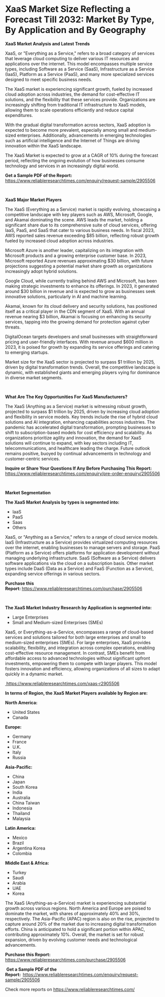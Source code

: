 <p><h1>XaaS Market Size Reflecting a Forecast Till 2032: Market By Type, By Application and By Geography</h1></p><p><strong>XaaS Market Analysis and Latest Trends</strong></p>
<p><p>XaaS, or "Everything as a Service," refers to a broad category of services that leverage cloud computing to deliver various IT resources and applications over the internet. This model encompasses multiple service types, including Software as a Service (SaaS), Infrastructure as a Service (IaaS), Platform as a Service (PaaS), and many more specialized services designed to meet specific business needs. </p><p>The XaaS market is experiencing significant growth, fueled by increased cloud adoption across industries, the demand for cost-effective IT solutions, and the flexibility that these services provide. Organizations are increasingly shifting from traditional IT infrastructure to XaaS models, allowing them to scale operations efficiently and reduce capital expenditures. </p><p>With the gradual digital transformation across sectors, XaaS adoption is expected to become more prevalent, especially among small and medium-sized enterprises. Additionally, advancements in emerging technologies such as artificial intelligence and the Internet of Things are driving innovation within the XaaS landscape. </p><p>The XaaS Market is expected to grow at a CAGR of 10% during the forecast period, reflecting the ongoing evolution of how businesses consume technology and services in an increasingly digital world.</p></p>
<p><strong>Get a Sample PDF of the Report:&nbsp;</strong> <a href="https://www.reliableresearchtimes.com/enquiry/request-sample/2905506?utm_campaign=2117&utm_medium=2&utm_source=Github&utm_content=ia&utm_term=12032025&utm_id=xaas">https://www.reliableresearchtimes.com/enquiry/request-sample/2905506</a></p>
<p>&nbsp;</p>
<p><strong>XaaS Major Market Players</strong></p>
<p><p>The XaaS (Everything as a Service) market is rapidly evolving, showcasing a competitive landscape with key players such as AWS, Microsoft, Google, and Akamai dominating the scene. AWS leads the market, holding a significant share due to its comprehensive suite of cloud services, offering IaaS, PaaS, and SaaS that cater to various business needs. In fiscal 2023, AWS reported sales revenue exceeding $85 billion, reflecting robust growth fueled by increased cloud adoption across industries.</p><p>Microsoft Azure is another leader, capitalizing on its integration with Microsoft products and a growing enterprise customer base. In 2023, Microsoft reported Azure revenues approximating $30 billion, with future projections suggesting a potential market share growth as organizations increasingly adopt hybrid solutions.</p><p>Google Cloud, while currently trailing behind AWS and Microsoft, has been making strategic investments to enhance its offerings. In 2023, it generated around $30 billion in revenue and is expected to grow as businesses seek innovative solutions, particularly in AI and machine learning.</p><p>Akamai, known for its cloud delivery and security solutions, has positioned itself as a critical player in the CDN segment of XaaS. With an annual revenue nearing $3 billion, Akamai is focusing on enhancing its security services, tapping into the growing demand for protection against cyber threats.</p><p>DigitalOcean targets developers and small businesses with straightforward pricing and user-friendly interfaces. With revenue around $600 million in 2023, it is poised for growth by expanding its service offerings and catering to emerging startups.</p><p>Market size for the XaaS sector is projected to surpass $1 trillion by 2025, driven by digital transformation trends. Overall, the competitive landscape is dynamic, with established giants and emerging players vying for dominance in diverse market segments.</p></p>
<p>&nbsp;</p>
<p><strong>What Are The Key Opportunities For XaaS Manufacturers?</strong></p>
<p><p>The XaaS (Anything as a Service) market is witnessing robust growth, projected to surpass $1 trillion by 2025, driven by increasing cloud adoption and flexibility in service models. Key trends include the rise of hybrid cloud solutions and AI integration, enhancing capabilities across industries. The pandemic has accelerated digital transformation, prompting businesses to shift to subscription-based models for cost efficiency and scalability. As organizations prioritize agility and innovation, the demand for XaaS solutions will continue to expand, with key sectors including IT, telecommunications, and healthcare leading the charge. Future outlook remains positive, buoyed by continual advancements in technology and customer-centric services.</p></p>
<p><strong>Inquire or Share Your Questions If Any Before Purchasing This Report:</strong> <a href="https://www.reliableresearchtimes.com/enquiry/pre-order-enquiry/2905506?utm_campaign=2117&utm_medium=2&utm_source=Github&utm_content=ia&utm_term=12032025&utm_id=xaas">https://www.reliableresearchtimes.com/enquiry/pre-order-enquiry/2905506</a></p>
<p>&nbsp;</p>
<p><strong>Market Segmentation</strong></p>
<p><strong>The XaaS Market Analysis by types is segmented into:</strong></p>
<p><ul><li>IaaS</li><li>PaaS</li><li>Saas</li><li>Others</li></ul></p>
<p><p>XaaS, or "Anything as a Service," refers to a range of cloud service models. IaaS (Infrastructure as a Service) provides virtualized computing resources over the internet, enabling businesses to manage servers and storage. PaaS (Platform as a Service) offers platforms for application development without managing underlying infrastructure. SaaS (Software as a Service) delivers software applications via the cloud on a subscription basis. Other market types include DaaS (Data as a Service) and FaaS (Function as a Service), expanding service offerings in various sectors.</p></p>
<p><strong>Purchase this Report:&nbsp;</strong><a href="https://www.reliableresearchtimes.com/purchase/2905506?utm_campaign=2117&utm_medium=2&utm_source=Github&utm_content=ia&utm_term=12032025&utm_id=xaas">https://www.reliableresearchtimes.com/purchase/2905506</a></p>
<p>&nbsp;</p>
<p><strong>The XaaS Market Industry Research by Application is segmented into:</strong></p>
<p><ul><li>Large Enterprises</li><li>Small and Medium-sized Enterprises (SMEs)</li></ul></p>
<p><p>XaaS, or Everything-as-a-Service, encompasses a range of cloud-based services and solutions tailored for both large enterprises and small to medium-sized enterprises (SMEs). For large enterprises, XaaS provides scalability, flexibility, and integration across complex operations, enabling cost-effective resource management. In contrast, SMEs benefit from affordable access to advanced technologies without significant upfront investments, empowering them to compete with larger players. This model fosters innovation and efficiency, allowing organizations of all sizes to adapt quickly in a dynamic market.</p></p>
<p><a href="https://www.reliableresearchtimes.com/xaas-r2905506?utm_campaign=2117&utm_medium=2&utm_source=Github&utm_content=ia&utm_term=12032025&utm_id=xaas">&nbsp;https://www.reliableresearchtimes.com/xaas-r2905506</a></p>
<p><strong>In terms of Region, the XaaS Market Players available by Region are:</strong></p>
<p>
    <p> <strong> North America: </strong>
        <ul>
            <li>United States</li>
            <li>Canada</li>
        </ul>
        </p> 
    <p> <strong> Europe: </strong>
        <ul>
            <li>Germany</li>
            <li>France</li>
            <li>U.K.</li>
            <li>Italy</li>
            <li>Russia</li>
        </ul>
        </p> 
    <p> <strong> Asia-Pacific: </strong>
        <ul>
            <li>China</li>
            <li>Japan</li>
            <li>South Korea</li>
            <li>India</li>
            <li>Australia</li>
            <li>China Taiwan</li>
            <li>Indonesia</li>
            <li>Thailand</li>
            <li>Malaysia</li>
        </ul>
        </p> 
    <p> <strong> Latin America: </strong>
        <ul>
            <li>Mexico</li>
            <li>Brazil</li>
            <li>Argentina Korea</li>
            <li>Colombia</li>
        </ul>
        </p> 
    <p> <strong> Middle East & Africa: </strong>
        <ul>
            <li>Turkey</li>
            <li>Saudi</li>
            <li>Arabia</li>
            <li>UAE</li>
            <li>Korea</li>
        </ul>
    </p>
    </p>
<p><p>The XaaS (Anything-as-a-Service) market is experiencing substantial growth across various regions. North America and Europe are poised to dominate the market, with shares of approximately 40% and 30%, respectively. The Asia-Pacific (APAC) region is also on the rise, projected to capture around 20% of the market due to increasing digital transformation efforts. China is anticipated to hold a significant portion within APAC, contributing approximately 10%. Overall, the market is set for robust expansion, driven by evolving customer needs and technological advancements.</p></p>
<p><strong>Purchase this Report: </strong><a href="https://www.reliableresearchtimes.com/purchase/2905506?utm_campaign=2117&utm_medium=2&utm_source=Github&utm_content=ia&utm_term=12032025&utm_id=xaas">https://www.reliableresearchtimes.com/purchase/2905506</a></p>
<p>&nbsp;<strong>Get a Sample PDF of the Report:&nbsp;&nbsp;</strong><a href="https://www.reliableresearchtimes.com/enquiry/request-sample/2905506?utm_campaign=2117&utm_medium=2&utm_source=Github&utm_content=ia&utm_term=12032025&utm_id=xaas">https://www.reliableresearchtimes.com/enquiry/request-sample/2905506</a></p>
<p><strong></strong></p>
<p>Check more reports on <a href="https://www.reliableresearchtimes.com/?utm_campaign=2117&utm_medium=2&utm_source=Github&utm_content=ia&utm_term=12032025&utm_id=xaas">https://www.reliableresearchtimes.com/</a></p>